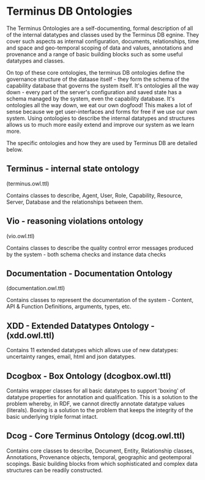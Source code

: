 # Terminus DB Ontologies

The Terminus Ontologies are a self-documenting, formal description of all of the internal datatypes and classes used by the Terminus DB egnine. They cover such aspects as internal configuration, documents, relationships, time and space and geo-temporal scoping of data and values, annotations and provenance and a range of basic building blocks such as some useful datatypes and classes.  

On top of these core ontologies, the terminus DB ontologies define the governance structure of the dataase itself - they form the schema of the capability database that governs the system itself. It's ontologies all the way down - every part of the server's configuration and saved state has a schema managed by the system, even the capability database. It's ontologies all the way down, we eat our own dogfood! This makes a lot of sense because we get user-interfaces and forms for free if we use our own system. Using ontologies to describe the internal datatypes and structures allows us to much more easily extend and improve our system as we learn more. 

The specific ontologies and how they are used by Terminus DB are detailed below. 

## Terminus - internal state ontology 
(terminus.owl.ttl)

Contains classes to describe, Agent, User, Role, Capability, Resource, Server, Database and the relationships between them.  

## Vio - reasoning violations ontology 
(vio.owl.ttl)

Contains classes to describe the quality control error messages produced by the system - both schema checks and instance data checks

## Documentation - Documentation Ontology 
(documentation.owl.ttl)

Contains classes to represent the documentation of the system - Content, API & Function Definitions, arguments, types, etc. 

## XDD - Extended Datatypes Ontology - (xdd.owl.ttl)

Contains 11 extended datatypes which allows use of new datatypes: uncertainty ranges, email, html and json datatypes. 

## Dcogbox - Box Ontology (dcogbox.owl.ttl)

Contains wrapper classes for all basic datatypes to support 'boxing' of datatype properties for annotation and qualification.  This is a solution to the problem whereby, in RDF, we cannot directly annotate datatype values (literals). Boxing is a solution to the problem that keeps the integrity of the basic underlying triple format intact. 

## Dcog - Core Terminus Ontology (dcog.owl.ttl)

Contains core classes to describe, Document, Entity, Relationship classes, Annotations, Provenance objects, temporal, geographic and geotemporal scopings. Basic building blocks from which sophisticated and complex data structures can be readily constructed. 
